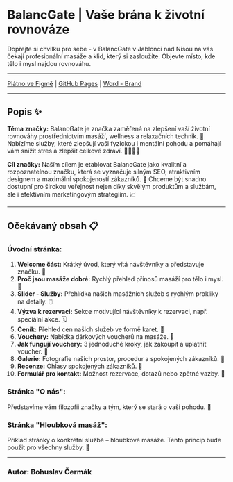 # BalancGate | Vaše brána k životní rovnováze

Dopřejte si chvilku pro sebe - v BalancGate v Jablonci nad Nisou na vás čekají profesionální masáže a klid, který si zasloužíte. Objevte místo, kde tělo i mysl najdou rovnováhu.

---

[Plátno ve Figmě](https://www.figma.com/design/XzURy8VPKYpPw7Nvizl29h/%C4%8Cerm%C3%A1kBohuslav?node-id=182-15&t=KhkWwVRr1tCxZYzG-1) | [GitHub Pages](https://shiny-fortnight-6vkvo4e.pages.github.io/) | [Word - Brand](https://pslib.sharepoint.com/:w:/s/P2AMME2024sk.1/EfunV8iC8TZHgIs_0g-U0u8Bumrv1k7fsV50db7xO-U7wQ?e=B7ZfZy)

---

## Popis ✨

**Téma značky:**
BalancGate je značka zaměřená na zlepšení vaší životní rovnováhy prostřednictvím masáží, wellness a relaxačních technik. 🌸 Nabízíme služby, které zlepšují vaši fyzickou i mentální pohodu a pomáhají vám snížit stres a zlepšit celkové zdraví. 💆‍♂️💆‍♀️

**Cíl značky:**
Naším cílem je etablovat BalancGate jako kvalitní a rozpoznatelnou značku, která se vyznačuje silným SEO, atraktivním designem a maximální spokojeností zákazníků. 🌿 Chceme být snadno dostupní pro širokou veřejnost nejen díky skvělým produktům a službám, ale i efektivním marketingovým strategiím. 📈

---

## Očekávaný obsah 📋

### Úvodní stránka:
1. **Welcome část:** Krátký úvod, který vítá návštěvníky a představuje značku. 👋
2. **Proč jsou masáže dobré:** Rychlý přehled přínosů masáží pro tělo i mysl. 💖
3. **Slider - Služby:** Přehlídka našich masážních služeb s rychlým prokliky na detaily. 🖱️
4. **Výzva k rezervaci:** Sekce motivující návštěvníky k rezervaci, např. speciální akce. 🗓️
5. **Ceník:** Přehled cen našich služeb ve formě karet. 💸
6. **Vouchery:** Nabídka dárkových voucherů na masáže. 🎁
7. **Jak fungují vouchery:** 3 jednoduché kroky, jak zakoupit a uplatnit voucher. 🛒
8. **Galerie:** Fotografie našich prostor, procedur a spokojených zákazníků. 📸
9. **Recenze:** Ohlasy spokojených zákazníků. 🌟
10. **Formulář pro kontakt:** Možnost rezervace, dotazů nebo zpětné vazby. 📩

### Stránka "O nás":
Představíme vám filozofii značky a tým, který se stará o vaši pohodu. 💫

### Stránka "Hloubková masáž":
Příklad stránky o konkrétní službě – hloubkové masáže. Tento princip bude použit pro všechny služby. 👐

---

### Autor: Bohuslav Čermák